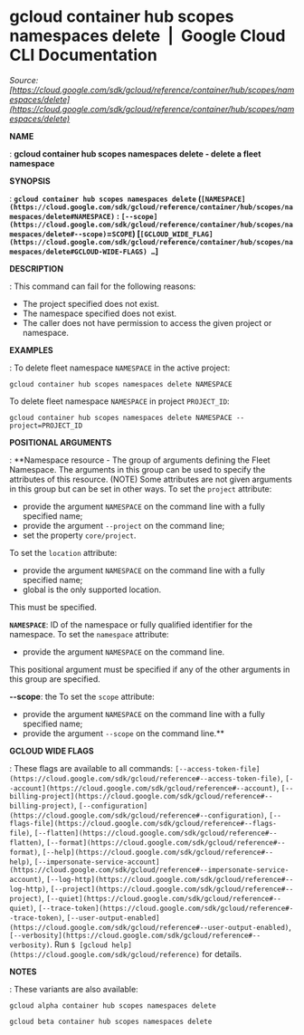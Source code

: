 # gcloud container hub scopes namespaces delete  |  Google Cloud CLI Documentation

*Source: [https://cloud.google.com/sdk/gcloud/reference/container/hub/scopes/namespaces/delete](https://cloud.google.com/sdk/gcloud/reference/container/hub/scopes/namespaces/delete)*

**NAME**

: **gcloud container hub scopes namespaces delete - delete a fleet namespace**

**SYNOPSIS**

: **`gcloud container hub scopes namespaces delete` (`[NAMESPACE](https://cloud.google.com/sdk/gcloud/reference/container/hub/scopes/namespaces/delete#NAMESPACE)` : `[--scope](https://cloud.google.com/sdk/gcloud/reference/container/hub/scopes/namespaces/delete#--scope)`=`SCOPE`) [`[GCLOUD_WIDE_FLAG](https://cloud.google.com/sdk/gcloud/reference/container/hub/scopes/namespaces/delete#GCLOUD-WIDE-FLAGS) …`]**

**DESCRIPTION**

: This command can fail for the following reasons:

- The project specified does not exist.
- The namespace specified does not exist.
- The caller does not have permission to access the given project or namespace.

**EXAMPLES**

: To delete fleet namespace `NAMESPACE` in the active project:

```
gcloud container hub scopes namespaces delete NAMESPACE
```

To delete fleet namespace `NAMESPACE` in project
`PROJECT_ID`:

```
gcloud container hub scopes namespaces delete NAMESPACE --project=PROJECT_ID
```

**POSITIONAL ARGUMENTS**

: **Namespace resource - The group of arguments defining the Fleet Namespace. The
arguments in this group can be used to specify the attributes of this resource.
(NOTE) Some attributes are not given arguments in this group but can be set in
other ways.
To set the `project` attribute:

- provide the argument `NAMESPACE` on the command line with a fully
specified name;
- provide the argument `--project` on the command line;
- set the property `core/project`.

To set the `location` attribute:

- provide the argument `NAMESPACE` on the command line with a fully
specified name;
- global is the only supported location.

This must be specified.

**`NAMESPACE`**:
ID of the namespace or fully qualified identifier for the namespace.
To set the `namespace` attribute:

- provide the argument `NAMESPACE` on the command line.

This positional argument must be specified if any of the other arguments in this
group are specified.

**--scope**:
the
To set the `scope` attribute:

- provide the argument `NAMESPACE` on the command line with a fully
specified name;
- provide the argument `--scope` on the command line.**

**GCLOUD WIDE FLAGS**

: These flags are available to all commands: `[--access-token-file](https://cloud.google.com/sdk/gcloud/reference#--access-token-file)`,
`[--account](https://cloud.google.com/sdk/gcloud/reference#--account)`, `[--billing-project](https://cloud.google.com/sdk/gcloud/reference#--billing-project)`,
`[--configuration](https://cloud.google.com/sdk/gcloud/reference#--configuration)`,
`[--flags-file](https://cloud.google.com/sdk/gcloud/reference#--flags-file)`,
`[--flatten](https://cloud.google.com/sdk/gcloud/reference#--flatten)`, `[--format](https://cloud.google.com/sdk/gcloud/reference#--format)`, `[--help](https://cloud.google.com/sdk/gcloud/reference#--help)`, `[--impersonate-service-account](https://cloud.google.com/sdk/gcloud/reference#--impersonate-service-account)`,
`[--log-http](https://cloud.google.com/sdk/gcloud/reference#--log-http)`,
`[--project](https://cloud.google.com/sdk/gcloud/reference#--project)`, `[--quiet](https://cloud.google.com/sdk/gcloud/reference#--quiet)`, `[--trace-token](https://cloud.google.com/sdk/gcloud/reference#--trace-token)`, `[--user-output-enabled](https://cloud.google.com/sdk/gcloud/reference#--user-output-enabled)`,
`[--verbosity](https://cloud.google.com/sdk/gcloud/reference#--verbosity)`.
Run `$ [gcloud help](https://cloud.google.com/sdk/gcloud/reference)` for details.

**NOTES**

: These variants are also available:

```
gcloud alpha container hub scopes namespaces delete
```

```
gcloud beta container hub scopes namespaces delete
```